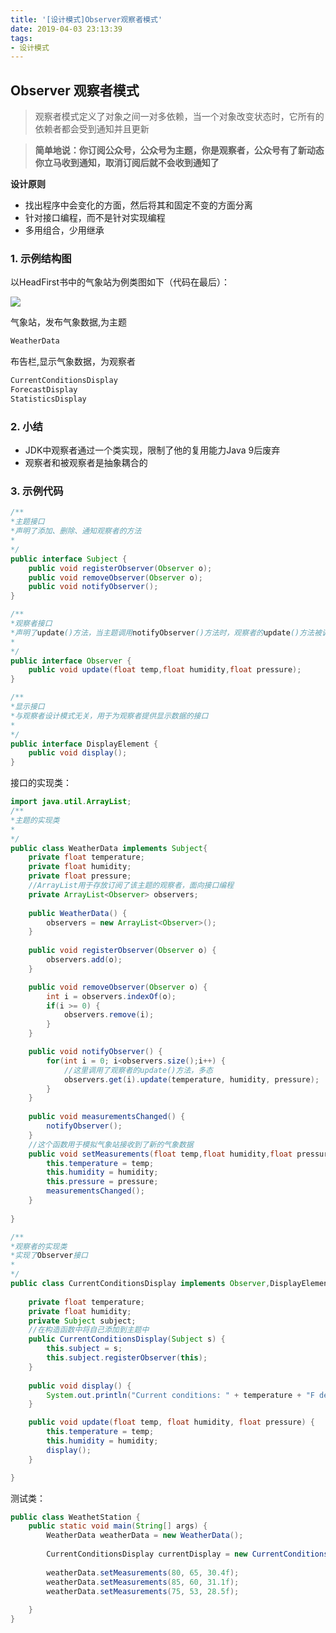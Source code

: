 ```yaml
---
title: '[设计模式]Observer观察者模式'
date: 2019-04-03 23:13:39
tags:
- 设计模式
---
```


## Observer 观察者模式

> 观察者模式定义了对象之间一对多依赖，当一个对象改变状态时，它所有的依赖者都会受到通知并且更新

> **简单地说：你订阅公众号，公众号为主题，你是观察者，公众号有了新动态你立马收到通知，取消订阅后就不会收到通知了**

**设计原则**

- 找出程序中会变化的方面，然后将其和固定不变的方面分离
- 针对接口编程，而不是针对实现编程
- 多用组合，少用继承

### 1. 示例结构图

以HeadFirst书中的气象站为例类图如下（代码在最后）：

<img src = "http://www.plantuml.com/plantuml/png/dPB1JiCm38RFzLFak0bfBm27IHjSEUp0sKqzC4gJAd4gJQNlJe5cQZFQmswL_y__xyRU1q4liJR0LiYVKPCwScWCNfuDrMIbWzPnfQg_ucOB_GHzBGFvblm8nQP2eOmvnVAJzE1J_3AUtZaCMchTf0_bjezNfdOjhH7M2PylLsAezm1ZqjFNRlT6A1_aZoYe864_mY5wJrOEpbOix6mO_tO6lJXF6eFyfvq4XOEmJfqAvW-scfAZULPEB2I2DXY2Mehfe7XeOcbOg_dor4J85ZPQPkDq2mrB0ODHSheT-mwpqMkopjnb_Q0oDZki5VBsm0heOK-sYhNv1W00"/>

<!--more-->

 气象站，发布气象数据,为主题

```java
WeatherData 
```

布告栏,显示气象数据，为观察者

```java
CurrentConditionsDisplay
ForecastDisplay
StatisticsDisplay 
```

### 2. 小结

- JDK中观察者通过一个类实现，限制了他的复用能力Java 9后废弃
- 观察者和被观察者是抽象耦合的

### 3. 示例代码

```java
/**
*主题接口
*声明了添加、删除、通知观察者的方法
*
*/
public interface Subject {
	public void registerObserver(Observer o);
	public void removeObserver(Observer o);
	public void notifyObserver();
}

```

```java
/**
*观察者接口
*声明了update()方法，当主题调用notifyObserver()方法时，观察者的update()方法被调用
*
*/
public interface Observer {
	public void update(float temp,float humidity,float pressure);
}
```

```java
/**
*显示接口
*与观察者设计模式无关，用于为观察者提供显示数据的接口
*
*/
public interface DisplayElement {
	public void display();
}
```

接口的实现类：

```java
import java.util.ArrayList;
/**
*主题的实现类
*
*/
public class WeatherData implements Subject{
	private float temperature;
	private float humidity;
	private float pressure;
    //ArrayList用于存放订阅了该主题的观察者，面向接口编程
	private ArrayList<Observer> observers;
	
	public WeatherData() {
		observers = new ArrayList<Observer>();
	}
	
	public void registerObserver(Observer o) {
		observers.add(o);
	}

	public void removeObserver(Observer o) {
		int i = observers.indexOf(o);
		if(i >= 0) {
			observers.remove(i);
		}
	}

	public void notifyObserver() {
		for(int i = 0; i<observers.size();i++) {
            //这里调用了观察者的update()方法，多态
			observers.get(i).update(temperature, humidity, pressure);
		}
	}
	
	public void measurementsChanged() {
		notifyObserver();
	}
	//这个函数用于模拟气象站接收到了新的气象数据
	public void setMeasurements(float temp,float humidity,float pressure) {
		this.temperature = temp;
		this.humidity = humidity;
		this.pressure = pressure;
		measurementsChanged();
	}
	
}
```

```java
/**
*观察者的实现类
*实现了Observer接口
*
*/
public class CurrentConditionsDisplay implements Observer,DisplayElement{
	
	private float temperature;
	private float humidity;
	private Subject subject;
	//在构造函数中将自己添加到主题中
	public CurrentConditionsDisplay(Subject s) {
		this.subject = s;
		this.subject.registerObserver(this);
	}
	
	public void display() {
		System.out.println("Current conditions: " + temperature + "F degrees and " + humidity + "% humidity");
	}

	public void update(float temp, float humidity, float pressure) {
		this.temperature = temp;
		this.humidity = humidity;
		display();
	}

}
```

测试类：

```java
public class WeathetStation {
	public static void main(String[] args) {
		WeatherData weatherData = new WeatherData();
		
		CurrentConditionsDisplay currentDisplay = new CurrentConditionsDisplay(weatherData);
		
		weatherData.setMeasurements(80, 65, 30.4f);
		weatherData.setMeasurements(85, 60, 31.1f);
		weatherData.setMeasurements(75, 53, 28.5f);
		
	}
}
```

